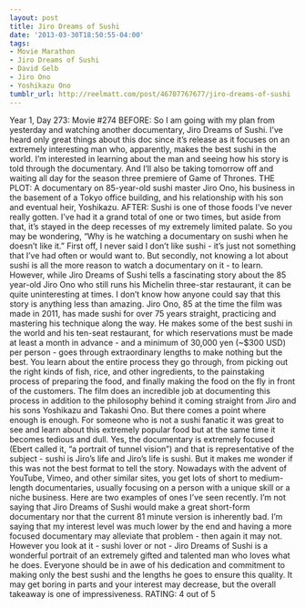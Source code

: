 ```yaml
---
layout: post
title: Jiro Dreams of Sushi
date: '2013-03-30T18:50:55-04:00'
tags:
- Movie Marathon
- Jiro Dreams of Sushi
- David Gelb
- Jiro Ono
- Yoshikazu Ono
tumblr_url: http://reelmatt.com/post/46707767677/jiro-dreams-of-sushi
---
```



Year 1, Day 273: Movie #274
BEFORE: So I am going with my plan from yesterday and watching another documentary, Jiro Dreams of Sushi. I’ve heard only great things about this doc since it’s release as it focuses on an extremely interesting man who, apparently, makes the best sushi in the world. I’m interested in learning about the man and seeing how his story is told through the documentary. And I’ll also be taking tomorrow off and waiting all day for the season three premiere of Game of Thrones.
THE PLOT: A documentary on 85-year-old sushi master Jiro Ono, his business in the basement of a Tokyo office building, and his relationship with his son and eventual heir, Yoshikazu.
AFTER: Sushi is one of those foods I’ve never really gotten. I’ve had it a grand total of one or two times, but aside from that, it’s stayed in the deep recesses of my extremely limited palate. So you may be wondering, “Why is he watching a documentary on sushi when he doesn’t like it.” First off, I never said I don’t like sushi - it’s just not something that I’ve had often or would want to. But secondly, not knowing a lot about sushi is all the more reason to watch a documentary on it - to learn. However, while Jiro Dreams of Sushi tells a fascinating story about the 85 year-old Jiro Ono who still runs his Michelin three-star restaurant, it can be quite uninteresting at times.
I don’t know how anyone could say that this story is anything less than amazing. Jiro Ono, 85 at the time the film was made in 2011, has made sushi for over 75 years straight, practicing and mastering his technique along the way. He makes some of the best sushi in the world and his ten-seat restaurant, for which reservations must be made at least a month in advance - and a minimum of 30,000 yen (~$300 USD) per person - goes through extraordinary lengths to make nothing but the best. You learn about the entire process they go through, from picking out the right kinds of fish, rice, and other ingredients, to the painstaking process of preparing the food, and finally making the food on the fly in front of the customers. The film does an incredible job at documenting this process in addition to the philosophy behind it coming straight from Jiro and his sons Yoshikazu and Takashi Ono.
But there comes a point where enough is enough. For someone who is not a sushi fanatic it was great to see and learn about this extremely popular food but at the same time it becomes tedious and dull. Yes, the documentary is extremely focused (Ebert called it, “a portrait of tunnel vision”) and that is representative of the subject - sushi is Jiro’s life and Jiro’s life is sushi. But it makes me wonder if this was not the best format to tell the story. Nowadays with the advent of YouTube, Vimeo, and other similar sites, you get lots of short to medium-length documentaries, usually focusing on a person with a unique skill or a niche business. Here are two examples of ones I’ve seen recently. I’m not saying that Jiro Dreams of Sushi would make a great short-form documentary nor that the current 81 minute version is inherently bad. I’m saying that my interest level was much lower by the end and having a more focused documentary may alleviate that problem - then again it may not.
However you look at it - sushi lover or not - Jiro Dreams of Sushi is a wonderful portrait of an extremely gifted and talented man who loves what he does. Everyone should be in awe of his dedication and commitment to making only the best sushi and the lengths he goes to ensure this quality. It may get boring in parts and your interest may decrease, but the overall takeaway is one of impressiveness.
RATING: 4 out of 5
